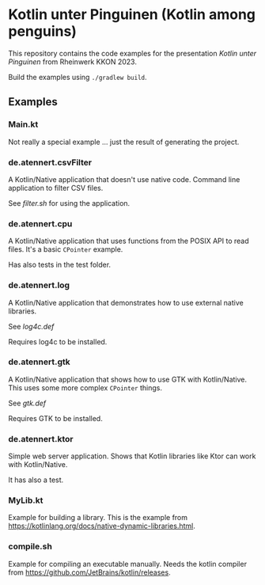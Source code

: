 # Kotlin unter Pinguinen (Kotlin among penguins)

This repository contains the code examples for the presentation *Kotlin unter Pinguinen* from Rheinwerk KKON 2023.

Build the examples using `./gradlew build`.

## Examples

### **Main.kt**

Not really a special example ... just the result of generating the project.

### de.atennert.csvFilter

A Kotlin/Native application that doesn't use native code. Command line application to filter CSV files.

See *filter.sh* for using the application.

### de.atennert.cpu

A Kotlin/Native application that uses functions from the POSIX API to read files. It's a basic `CPointer` example.

Has also tests in the test folder.

### de.atennert.log

A Kotlin/Native application that demonstrates how to use external native libraries.

See *log4c.def*

Requires log4c to be installed.

### de.atennert.gtk

A Kotlin/Native application that shows how to use GTK with Kotlin/Native. This uses some more complex `CPointer` things.

See *gtk.def*

Requires GTK to be installed.

### de.atennert.ktor

Simple web server application. Shows that Kotlin libraries like Ktor can work with Kotlin/Native.

It has also a test.

### MyLib.kt

Example for building a library. This is the example from https://kotlinlang.org/docs/native-dynamic-libraries.html.

### compile.sh

Example for compiling an executable manually. Needs the kotlin compiler from https://github.com/JetBrains/kotlin/releases.
